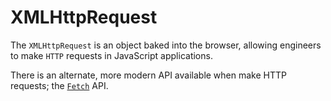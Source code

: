 # XMLHttpRequest

The `XMLHttpRequest` is an object baked into the browser, allowing engineers to make `HTTP` requests in JavaScript applications.

There is an alternate, more modern API available when make HTTP requests; the [`Fetch`](../Fetch) API.
